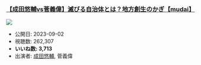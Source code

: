 ### [【成田悠輔vs菅義偉】滅びる自治体とは？地方創生のかぎ【mudai】](https://www.youtube.com/watch?v=mJ08a0kUOZ4)
[![](https://img.youtube.com/vi/mJ08a0kUOZ4/sddefault.jpg)](https://www.youtube.com/watch?v=mJ08a0kUOZ4)
-   公開日: 2023-09-02
-   視聴数: 262,307
-   **いいね数: 3,713**
-   出演者: [成田悠輔](/rehacq_fan/people/成田悠輔 "wikilink"), 菅義偉
